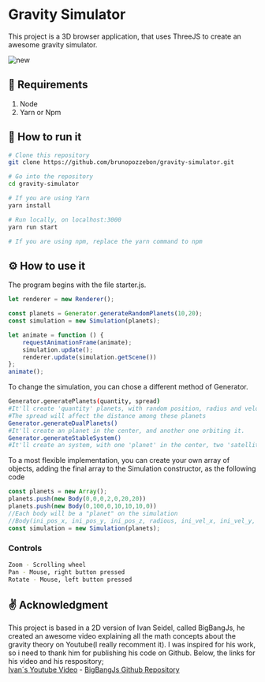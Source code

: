 # Gravity Simulator

This project is a 3D browser application, that uses ThreeJS to create an awesome gravity simulator. 

![new](https://user-images.githubusercontent.com/37053115/74696286-c7314400-51d5-11ea-8e70-b88d3d342ab3.png)

## :file_folder: Requirements
1. Node
2. Yarn or Npm

## :rocket: How to run it
```bash
# Clone this repository
git clone https://github.com/brunopozzebon/gravity-simulator.git

# Go into the repository
cd gravity-simulator

# If you are using Yarn
yarn install 

# Run locally, on localhost:3000
yarn run start

# If you are using npm, replace the yarn command to npm

```
## :gear: How to use it
The program begins with the file starter.js.
```javascript
let renderer = new Renderer();

const planets = Generator.generateRandomPlanets(10,20);
const simulation = new Simulation(planets);

let animate = function () {
	requestAnimationFrame(animate);
	simulation.update();
	renderer.update(simulation.getScene())
};
animate();
```
To change the simulation, you can chose a different method of Generator.
```bash
Generator.generatePlanets(quantity, spread) 
#It'll create 'quantity' planets, with random position, radius and velocity, 
#The spread will affect the distance among these planets
Generator.generateDualPlanets() 
#It'll create an planet in the center, and another one orbiting it.
Generator.generateStableSystem() 
#It'll create an system, with one 'planet' in the center, two 'satellites' orbiting it, and an asteroid, orbiting the last 'moon'.
```
To a most flexible implementation, you can create your own array of objects, adding the final array to the Simulation constructor, as the following code

```javascript
const planets = new Array();
planets.push(new Body(0,0,0,2,0,20,20))
planets.push(new Body(0,100,0,10,10,10,0))
//Each body will be a "planet" on the simulation
//Body(ini_pos_x, ini_pos_y, ini_pos_z, radious, ini_vel_x, ini_vel_y, ini_vel_z )
const simulation = new Simulation(planets);
```
### Controls
```bash
Zoom - Scrolling wheel
Pan - Mouse, right button pressed
Rotate - Mouse, left button pressed

```

## :v: Acknowledgment

This project is based in a 2D version of Ivan Seidel, called BigBangJs, he created an awesome video explaining all the math concepts about the gravity theory on Youtube(I really recomment it).
I was inspired for his work, so i need to thank him for publishing his code on Github. Below, the links for his video and his respository;\
[Ivan´s Youtube Video](https://www.youtube.com/watch?v=C5_7IV9XFd4) - [BigBangJs Github Repository](https://github.com/ivanseidel/BigBang-js)
